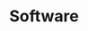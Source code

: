 ---
title: Software
layout: list-software
sidebar: 
  - {name: "Interactive Videos", link: "interactive_videos"}
  - {name: "Software / Github Repos", link: "software_and_github_repos"}
---